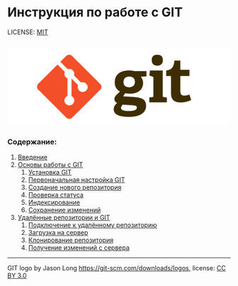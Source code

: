 # Инструкция по работе с GIT

LICENSE: [MIT](./license.md)

![logo](./logo.png)
---
### Содержание:
1. [Введение](./01.md)
2. [Основы работы с GIT](./02/md)
    1. [Установка GIT](./02_1.md)
    2. [Первоначальная настройка GIT](./02_2.md)
    3. [Создание нового репозитория](./02_3.md)
    4. [Проверка статуса](./02_4.md)
    5. [Индексирование ](./02_5.md)
    6. [Сохранение изменений](./02_6.md)
3. [Удалённые репозитории и GIT](./03.md)
    1. [Подключение к удалённому репозиторию](./03_1.md)
    2. [Загрузка на сервер](./03_2.md)
    3. [Клонирование репозитория](./03_3.md)
    4. [Получение изменений с сервера](./03_4.md)



---

GIT logo by Jason Long https://git-scm.com/downloads/logos, license: [CC BY 3.0](https://creativecommons.org/licenses/by/3.0/)